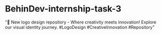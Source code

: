 # BehinDev-internship-task-3
"🌟 New logo design repository - Where creativity meets innovation! Explore our visual identity journey. #LogoDesign #CreativeInnovation #Repository"
